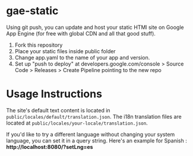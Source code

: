 gae-static
================
Using git push, you can update and host your static HTMl site on Google App Engine (for free with global CDN and all that good stuff).

1. Fork this repository
2. Place your static files inside public folder
3. Change app.yaml to the name of your app and version.
4. Set up "push to deploy" at developers.google.com/console > Source Code > Releases > Create Pipeline pointing to the new repo

Usage Instructions
==================
The site's default text content is located in `public/locales/default/translation.json`. The i18n translation files are located at `public/locales/your-locale/translation.json`.

If you'd like to try a different language without changing your system language, you can set it in a query string. Here's an example for Spanish : **http://localhost:8080/?setLng=es**



